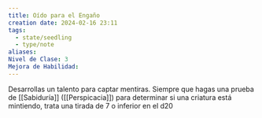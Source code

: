 ```yaml
---
title: Oído para el Engaño
creation date: 2024-02-16 23:11
tags:
  - state/seedling
  - type/note
aliases: 
Nivel de Clase: 3
Mejora de Habilidad:
---
```

Desarrollas un talento para captar mentiras. Siempre que hagas una prueba de [[Sabiduría]] ([[Perspicacia]]) para determinar si una criatura está mintiendo, trata una tirada de 7 o inferior en el
d20

